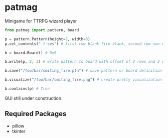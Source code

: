 # patmag
Minigame for TTRPG wizard player

```python
from patmag import pattern, board

p = pattern.Pattern(height=2, width=3)
p.set_contents("-f-ses") # first row blank-fire-blank, second row sun-earth-sun

b = board.Board() # 9x9

b.write(p, 2, 3) # write pattern to board with offset of 2 rows and 3 cols

b.save("/foo/bar/smiting_fire.ptn") # save pattern or board definition to .ptn file

b.visualize("/foo/bar/smiting_fire.png") # create pretty visualization of pattern or board

b.contains(p) # True
```

GUI still under construction.

## Required Packages

- pillow
- tkinter